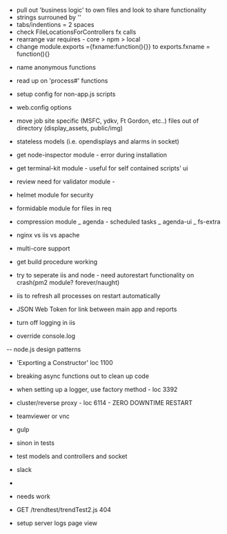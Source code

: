 - pull out 'business logic' to own files and look to share functionality
- strings surrouned by ''
- tabs/indentions = 2 spaces
- check FileLocationsForControllers fx calls
- rearrange var requires - core > npm > local
- change module.exports ={fxname:function(){}} to exports.fxname = function(){}
* name anonymous functions
- read up on 'process#' functions
- setup config for non-app.js scripts
- web.config options
- move job site specific (MSFC, ydkv, Ft Gordon, etc..) files out of directory (display_assets, public/img)
- stateless models (i.e. opendisplays and alarms in socket)

- get node-inspector module - error during installation
- get terminal-kit module - useful for self contained scripts' ui
- review need for validator module - 
- helmet module for security
- formidable module for files in req
- compression module
_ agenda - scheduled tasks
_ agenda-ui
_ fs-extra


- nginx vs iis vs apache
- multi-core support
- get build procedure working
- try to seperate iis and node - need autorestart functionality on crash(pm2 module? forever/naught)
- iis to refresh all processes on restart automatically
- JSON Web Token for link between main app and reports
- turn off logging in iis
- override console.log

-- node.js design patterns
- 'Exporting a Constructor' loc 1100
- breaking async functions out to clean up code
- when setting up a logger, use factory method - loc 3392
- cluster/reverse proxy - loc 6114 - ZERO DOWNTIME RESTART

- teamviewer or vnc
- gulp
- sinon in tests
- test models and controllers and socket
- slack
- 

- needs work
- GET /trendtest/trendTest2.js 404
- setup server logs page view